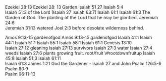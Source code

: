 Ezekiel 28:13	Ezekiel 28: 13 Garden Isaiah 51 27
Isaiah 5:4	
Isaiah 51:3	of the Lord (Isaiah 27 Isaiah 63:7)
Isaiah 61:1	
Isaiah 61:3	The Garden of God. The planting of the Lord that he may be glorified.
Jeremiah 24:6	
Jeremiah 31:13	watered
Joel 2:3	before desolate wilderness behind.

Amos 9:13-15		gardenofgod
Amos 9:13-15		gardenofgod
Isaiah 41:1
Isaiah 44:1
Isaiah 51:1	
Isaiah 55:1	
Isaiah 58:1	
Isaiah 61:1	
Genesis 13:10	
Isaiah 27:12	gleaning
Isaiah 27:13	survivors
Isaiah 27:3	water
Isaiah 27:4	weeds
Isaiah 27:6	plants growing fruit. root/fruit \\#rootdownfruitup
Isaiah 45:8	
Isaiah 51:3	
Isaiah 61:11	
Isaiah 61:3	
James 1:21	God the Gardener - Isaiah 27 and John
Psalm 126:5-6	
Psalm 80:9	
Psalm 96:11-13	
